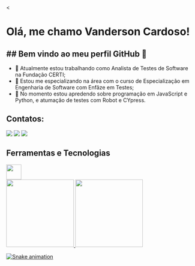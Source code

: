 <<h1> Olá, me chamo Vanderson Cardoso! </h1>
 
<h2> ## Bem vindo ao meu perfil GitHub 👋 </h2>

- 🔭 Atualmente estou trabalhando como Analista de Testes de Software na Fundação CERTI;
- 🌱 Estou me especializando na área com o curso de Especialização em Engenharia de Software com Enfâze em Testes;
- 👯 No momento estou apredendo sobre programação em JavaScript e Python, e atumação de testes com Robot e CYpress.

 ## Contatos:

<div>
<a href="https://instagram.com/van_kardoso" target="_blank"><img loading="lazy" src="https://img.shields.io/badge/-Instagram-%23E4405F?style=for-the-badge&logo=instagram&logoColor=white" target="_blank"></a> <a href = "mailto:vderson08@gmail.com"><img loading="lazy" src="https://img.shields.io/badge/Gmail-D14836?style=for-the-badge&logo=gmail&logoColor=white" target="_blank"></a> <a href="https://www.linkedin.com/in/van-card07" target="_blank"><img loading="lazy" src="https://img.shields.io/badge/-LinkedIn-%230077B5?style=for-the-badge&logo=linkedin&logoColor=white" target="_blank"></a>   
</div> 

## Ferramentas e Tecnologias

<img loading="lazy" src="https://cdn.jsdelivr.net/gh/devicons/devicon/icons/git/git-original.svg" width="40" height="40"/>

<div>
<a href="https://github.com/vandersoncr">
<img loading="lazy" height="180em" src="https://github-readme-stats.vercel.app/api/top-langs/?username=vandersoncr&layout=compact&langs_count=7&theme=dracula"/>
<img loading="lazy" height="180em" src="https://github-readme-stats.vercel.app/api/?username=vandersoncr&show_icons=true&theme=dracula&include_all_commits=true&count_private=true"/>
</div>

![Snake animation](https://github.com/vandersoncr/vandersoncr/blob/output/github-contribution-grid-snake.svg)
 



